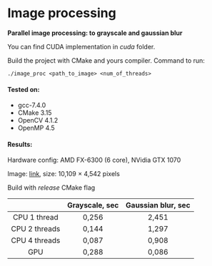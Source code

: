 # Image processing
**Parallel image processing: to grayscale and gaussian blur**

You can find CUDA implementation in *cuda* folder.

Build the project with CMake and yours compiler. Command to run:

`./image_proc <path_to_image> <num_of_threads>`

#### Tested on:
 - gcc-7.4.0
 - CMake 3.15
 - OpenCV 4.1.2
 - OpenMP 4.5

#### Results:

Hardware config: AMD FX-6300 (6 core), NVidia GTX 1070

Image: [link](https://commons.m.wikimedia.org/wiki/File:Fronalpstock_big.jpg), size: 10,109 × 4,542 pixels

Build with *release* CMake flag 

| | Grayscale, sec | Gaussian blur, sec |
| :------: | :------: | :------: |
| CPU 1 thread | 0,256 | 2,451 |
| CPU 2 threads | 0,144 | 1,297 |
| CPU 4 threads | 0,087 | 0,908 |
| GPU | 0,288 | 0,086 |